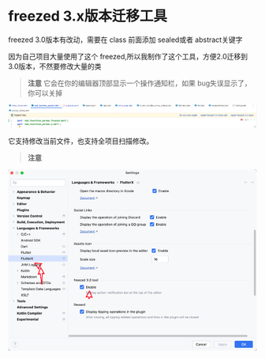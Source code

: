 # freezed 3.x版本迁移工具

freezed 3.0版本有改动，需要在 class 前面添加 sealed或者 abstract关键字


因为自己项目大量使用了这个 freezed,所以我制作了这个工具，方便2.0迁移到 3.0版本，不然要修改大量的类


> **注意** 它会在你的编辑器顶部显示一个操作通知栏，如果 bug失误显示了， 你可以关掉


![image_16.png](../../assets/images/image_16.png)


它支持修改当前文件，也支持全项目扫描修改。


> **注意**


![image_17.png](../../assets/images/image_17.png)


